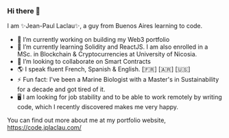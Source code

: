 ### Hi there 👋

I am ✨Jean-Paul Laclau✨, a guy from Buenos Aires learning to code.  

- 🔭 I’m currently working on building my Web3 portfolio
- 🌱 I’m currently learning Solidity and ReactJS. I am also enrolled in a MSc. in Blockchain & Cryptocurrencies at University of Nicosia.
- 👯 I’m looking to collaborate on Smart Contracts
- 🌎 I speak fluent French, Spanish & English. [🇫🇷] [🇦🇷] [🇺🇸]
- ⚡ Fun fact: I've been a Marine Biologist with a Master's in Sustainability for a decade and got tired of it. 
- 🖥️ I am looking for job stability and to be able to work remotely by writing code, which I recently discovered makes me very happy. 

You can find out more about me at my portfolio website, https://code.jplaclau.com/ 

